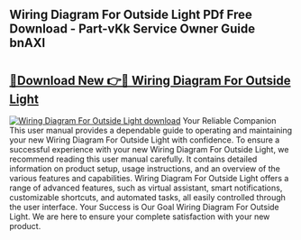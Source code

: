 ## Wiring Diagram For Outside Light PDf Free Download - Part-vKk Service Owner Guide bnAXI

# <h2><a href="http://dfndoc6.blite.top/?on=Wiring+Diagram+For+Outside+Light">🔗Download New 👉🔴 Wiring Diagram For Outside Light</a></h2>

[![Wiring Diagram For Outside Light download](https://i.imgur.com/lujVjoI.png)](http://dfndoc6.blite.top/?on=Wiring+Diagram+For+Outside+Light)
Your Reliable Companion This user manual provides a dependable guide to operating and maintaining your new Wiring Diagram For Outside Light with confidence. To ensure a successful experience with your new Wiring Diagram For Outside Light, we recommend reading this user manual carefully. It contains detailed information on product setup, usage instructions, and an overview of the various features and capabilities. Wiring Diagram For Outside Light offers a range of advanced features, such as virtual assistant, smart notifications, customizable shortcuts, and automated tasks, all easily controlled through the user interface. Your Success is Our Goal Wiring Diagram For Outside Light. We are here to ensure your complete satisfaction with your new product.
